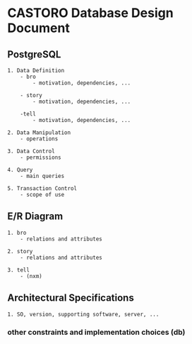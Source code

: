 # CASTORO Database Design Document

## PostgreSQL

    1. Data Definition
        - bro
            - motivation, dependencies, ...

        - story
            - motivation, dependencies, ...

        -tell
            - motivation, dependencies, ...

    2. Data Manipulation
        - operations
    
    3. Data Control
        - permissions
    
    4. Query
        - main queries
    
    5. Transaction Control
        - scope of use

## E/R Diagram

    1. bro
        - relations and attributes

    2. story
        - relations and attributes
    
    3. tell
        - (nxm)

## Architectural Specifications

    1. SO, version, supporting software, server, ...

### other constraints and implementation choices (db)

